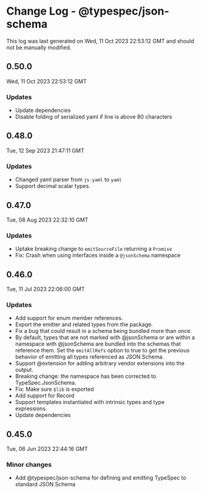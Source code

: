# Change Log - @typespec/json-schema

This log was last generated on Wed, 11 Oct 2023 22:53:12 GMT and should not be manually modified.

## 0.50.0
Wed, 11 Oct 2023 22:53:12 GMT

### Updates

- Update dependencies
- Disable folding of serialized yaml if line is above 80 characters

## 0.48.0
Tue, 12 Sep 2023 21:47:11 GMT

### Updates

- Changed yaml parser from `js-yaml` to `yaml`
- Support decimal scalar types.

## 0.47.0
Tue, 08 Aug 2023 22:32:10 GMT

### Updates

- Uptake breaking change to `emitSourceFile` returning a `Promise`
- Fix: Crash when using interfaces inside a `@jsonSchema` namespace

## 0.46.0
Tue, 11 Jul 2023 22:06:00 GMT

### Updates

- Add support for enum member references.
- Export the emitter and related types from the package.
- Fix a bug that could result in a schema being bundled more than once.
- By default, types that are not marked with @jsonSchema or are within a namespace with @jsonSchema are bundled into the schemas that reference them. Set the `emitAllRefs` option to true to get the previous behavior of emitting all types referenced as JSON Schema.
- Support @extension for adding arbitrary vendor extensions into the output.
- Breaking change: the namespace has been corrected to TypeSpec.JsonSchema.
- Fix: Make sure `$lib` is exported
- Add support for Record<T>
- Support templates instantiated with intrinsic types and type expressions.
- Update dependencies

## 0.45.0
Tue, 06 Jun 2023 22:44:16 GMT

### Minor changes

- Add @typespec/json-schema for defining and emitting TypeSpec to standard JSON Schema

